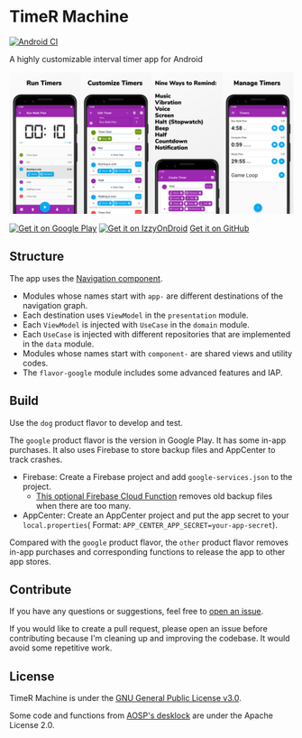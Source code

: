 # TimeR Machine

[![Android CI](https://github.com/timer-machine/timer-machine-android/actions/workflows/android.yml/badge.svg?branch=main)](https://github.com/timer-machine/timer-machine-android/actions/workflows/android.yml)

A highly customizable interval timer app for Android

![Showcase](images/showcase.jpg)

<a href='https://play.google.com/store/apps/details?id=io.github.deweyreed.timer.google'><img alt='Get it on Google Play' src='https://play.google.com/intl/en_us/badges/static/images/badges/en_badge_web_generic.png' height='100'/></a>
<a href='https://apt.izzysoft.de/fdroid/index/apk/io.github.deweyreed.timer.other'><img alt='Get it on IzzyOnDroid' src='https://gitlab.com/IzzyOnDroid/repo/-/raw/master/assets/IzzyOnDroid.png' height='100'/></a>
<a href='https://github.com/timer-machine/timer-machine-android/releases'>Get it on GitHub</a>

## Structure

The app uses the [Navigation component](https://developer.android.com/guide/navigation).

- Modules whose names start with `app-` are different destinations of the navigation graph.
- Each destination uses `ViewModel` in the `presentation` module.
- Each `ViewModel` is injected with `UseCase` in the `domain` module.
- Each `UseCase` is injected with different repositories that are implemented in the `data` module.
- Modules whose names start with `component-` are shared views and utility codes.
- The `flavor-google` module includes some advanced features and IAP.

## Build

Use the `dog` product flavor to develop and test.

The `google` product flavor is the version in Google Play. It has some in-app purchases. It also
uses Firebase to store backup files and AppCenter to track crashes.

- Firebase: Create a Firebase project and add `google-services.json` to the project.
  - [This optional Firebase Cloud Function](functions/index.js) removes old backup files when there
    are too many.
- AppCenter: Create an AppCenter project and put the app secret to your `local.properties`(
  Format: `APP_CENTER_APP_SECRET=your-app-secret`).

Compared with the `google` product flavor, the `other` product flavor removes in-app purchases and
corresponding functions to release the app to other app stores.

## Contribute

If you have any questions or suggestions, feel free
to [open an issue](https://github.com/timer-machine/timer-machine-android/issues/new).

If you would like to create a pull request, please open an issue before contributing because I'm
cleaning up and improving the codebase. It would avoid some repetitive work.

## License

TimeR Machine is under the [GNU General Public License v3.0](LICENSE).

Some code and functions
from [AOSP's desklock](https://android.googlesource.com/platform/packages/apps/DeskClock/+/refs/heads/master/src/com/android/deskclock)
are under the Apache License 2.0.
